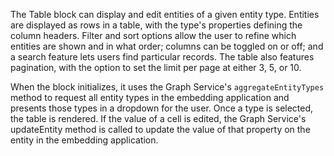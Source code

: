 The Table block can display and edit entities of a given entity type. Entities are displayed as rows in a table, with the type's properties defining the column headers. Filter and sort options allow the user to refine which entities are shown and in what order; columns can be toggled on or off; and a search feature lets users find particular records. The table also features pagination, with the option to set the limit per page at either 3, 5, or 10.

When the block initializes, it uses the Graph Service's `aggregateEntityTypes` method to request all entity types in the embedding application and presents those types in a dropdown for the user. Once a type is selected, the table is rendered. If the value of a cell is edited, the Graph Service's updateEntity method is called to update the value of that property on the entity in the embedding application.

